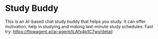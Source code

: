 # Study Buddy
This is an AI-based chat study buddy that helps you study. It can offer motivation, help in studying and making last-minute study schedules.
Fast try: https://flowagent.ai/ai-agent/ILAfx4p1C7wv/detail
